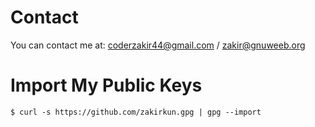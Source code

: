 # Contact
You can contact me at: [coderzakir44@gmail.com](mailto:coderzakir44@gmail.com) / [zakir@gnuweeb.org](mailto:zakir@gnuweeb.org)

# Import My Public Keys
```
$ curl -s https://github.com/zakirkun.gpg | gpg --import
```
